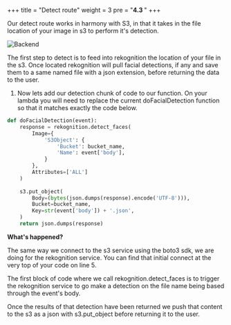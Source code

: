 +++
title = "Detect route"
weight = 3
pre = "<b>4.3 </b>"
+++

Our detect route works in harmony with S3, in that it takes in the file location of your image in s3 to perform it's detection. 

![Backend](/img/rekog.png)

The first step to detect is to feed into rekognition the location of your file in the s3. Once located rekognition will pull facial detections, if any and save them to a same named file with a json extension, before returning the data to the user.

1. Now lets add our detection chunk of code to our function. On your lambda you will need to replace the current doFacialDetection function so that it matches exactly the code below.

```python
def doFacialDetection(event):
    response = rekognition.detect_faces(
        Image={
            'S3Object': {
                'Bucket': bucket_name,
                'Name': event['body'],
            }
        },
        Attributes=['ALL']
    )
    
    s3.put_object(
        Body=(bytes(json.dumps(response).encode('UTF-8'))),
        Bucket=bucket_name,
        Key=str(event['body']) + '.json',
    )
    return json.dumps(response)
```

**What's happened?**

The same way we connect to the s3 service using the boto3 sdk, we are doing for the rekognition service. You can find that initial connect at the very top of your code on line 5.

The first block of code where we call rekognition.detect_faces is to trigger the rekognition service to go make a detection on the file name being based through the event's body.

Once the results of that detection have been returned we push that content to the s3 as a json with s3.put_object before returning it to the user.